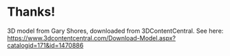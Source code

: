 # Thanks!

3D model from Gary Shores, downloaded from 3DContentCentral.
See here:
https://www.3dcontentcentral.com/Download-Model.aspx?catalogid=171&id=1470886
